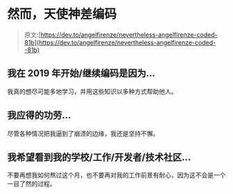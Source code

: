 # 然而，天使神差编码

> 原文:[https://dev.to/angelfirenze/nevertheless-angelfirenze-coded-81b](https://dev.to/angelfirenze/nevertheless-angelfirenze-coded--81b)

## [](#i-startedcontinued-to-code-in-2019-because)我在 2019 年开始/继续编码是因为...

我真的想尽可能多地学习，并用这些知识以多种方式帮助他人。

## [](#i-deserve-credit-for)我应得的功劳...

尽管各种情况把我逼到了崩溃的边缘，我还是坚持不懈。

## [](#i-hope-to-see-my-schoolworkdevelopertech-community)我希望看到我的学校/工作/开发者/技术社区...

不要再想我如何熬过这个月，也不要再对我的工作前景有耐心，因为这不会是一个一目了然的过程。